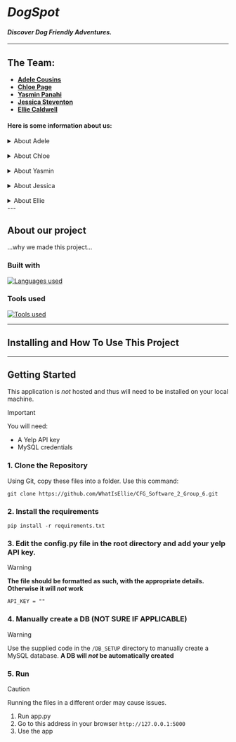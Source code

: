 # *DogSpot*

#### *Discover Dog Friendly Adventures.*

---

## The Team:
* [**Adele Cousins**](https://github.com/adelikinz)
* [**Chloe Page**](https://github.com/ChloeSAPage)
* [**Yasmin Panahi**](https://github.com/YasPan98)
* [**Jessica Steventon**](https://github.com/Jess7000)
* [**Ellie Caldwell**](https://github.com/WhatIsEllie)

#### Here is some information about us:

<details>
<summary>About Adele</summary>
Hello, my name is Adele and im based in Bristol. im a student on the CFG Degree Spring '24 cohort for software engineering.

---

Fact about me:
* I have two gerbils named bean and toast which I adore and spoil way too much.
* I love playing video games, I have a love hate relationship with counterstrike 2 (cs2)
* I also love to read, I prefer reading biographies, but I also enjoy an occasional fantasy novel too

<details>
<summary> My Tech journey </summary>
before joining the CFG Degree Spring course I actually never wrote code before. for years before I was always put off
as I thought it looked complicated. Early December I was encouraged to give it a try and I started by researching
and reading basic guides on python. this then developed a passion and made me look for ways to pursue education further.

</details>
</details>
&nbsp;
<details>
<summary> About Chloe</summary>
...add summary...

---

Facts about me:

... insert facts about you ...

<details>
  <summary> My Tech journey </summary>

... insert tech journey summary ...


</details>
</details>
&nbsp;
<details>
<summary> About Yasmin</summary>
...add

---

Facts about me:

... insert facts about you ...

<details>
  <summary> My Tech journey </summary>

... insert tech journey summary ...


</details>
</details>
&nbsp;
<details>
<summary> About Jessica</summary>
...add summary...

---

Facts about me:

... insert facts about you ...

<details>
  <summary> My Tech journey </summary>

... insert tech journey summary ...


</details>
</details>
&nbsp;
<details>
<summary> About Ellie</summary>
...add summary...

---

Facts about me:

... insert facts about you ...

<details>
  <summary> My Tech journey </summary>

... insert tech journey summary ...


</details>
</details>
---

## About our project

...why we made this project...

### Built with
[![Languages used](https://skillicons.dev/icons?i=js,html,css,python,flask,mysql,git&perline=20)](https://skillicons.dev)

### Tools used
[![Tools used](https://skillicons.dev/icons?i=github,postman,pycharm,vscode&perline=20)](https://skillicons.dev)


---

## Installing and How To Use This Project
---

## Getting Started

This application is _not_ hosted and thus will need to be installed on your local machine.

> [!IMPORTANT]
> You will need:
>
> -   A Yelp API key
> -   MySQL credentials


### 1. Clone the Repository

Using Git, copy these files into a folder.
Use this command:

```
git clone https://github.com/WhatIsEllie/CFG_Software_2_Group_6.git
```

### 2. Install the requirements

```
pip install -r requirements.txt
```

### 3. Edit the config.py file in the root directory and add your yelp API key.

> [!WARNING]
> **The file should be formatted as such, with the appropriate details. Otherwise it will _not_ work**

```
API_KEY = ""
```

### 4. Manually create a DB (NOT SURE IF APPLICABLE)

> [!WARNING]
> Use the supplied code in the `/DB_SETUP` directory to manually create a MySQL database. **A DB will _not_ be automatically created**

### 5. Run

> [!CAUTION]
> Running the files in a different order may cause issues.

1. Run app.py
2. Go to this address in your browser `http://127.0.0.1:5000`
3. Use the app

